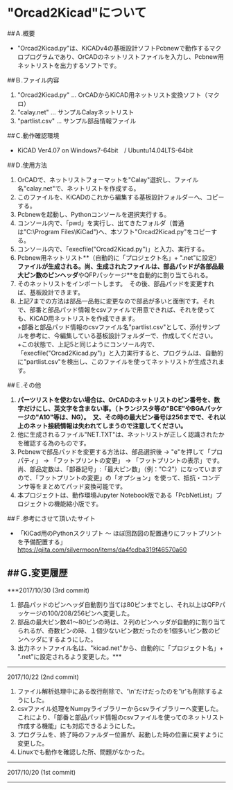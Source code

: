 # "Orcad2Kicad"について   


##Ａ.概要 

+ "Orcad2Kicad.py"は、KiCADv4の基板設計ソフトPcbnewで動作するマクロプログラムであり、OrCADのネットリストファイルを入力し、Pcbnew用ネットリストを出力するソフトです。


##Ｂ.ファイル内容 
1. "Orcad2Kicad.py" ... OrCADからKiCAD用ネットリスト変換ソフト（マクロ）
2. "calay.net"      ... サンプルCalayネットリスト
3. "partlist.csv"   ... サンプル部品情報ファイル


##Ｃ.動作確認環境 

+ KiCAD Ver4.07 on Windows7-64bit　/ Ubuntu14.04LTS-64bit  


##Ｄ.使用方法 
1. OrCADで、ネットリストフォーマットを"Calay"選択し、ファイル名"calay.net"で、ネットリストを作成する。
2. このファイルを、KiCADのこれから編集する基板設計フォルダーへ、コピーする。
3. Pcbnewを起動し、Pythonコンソールを選択実行する。　
4. コンソール内で、「pwd」を実行し、出てきたフォルダ（普通は"C:\Program Files\KiCad")へ、本ソフト"Orcad2Kicad.py"をコピーする。
5. コンソール内で、「execfile("Orcad2Kicad.py")」と入力、実行する。
6. Pcbnew用ネットリスト**（自動的に「プロジェクト名」+ ".net"に設定）**ファイルが生成される。尚、生成されたファイルは、部品パッドが各部品最大ピン数のピンヘッダ**やQFPパッケージ**を自動的に割り当てられる。
7. そのネットリストをインポートします。　その後、部品パッドを変更すれば、基板設計できます。
8. 上記7までの方法は部品一品毎に変更なので部品が多いと面倒です。それで、部番と部品パッド情報をcsvファイルで用意できれば、それを使っても、KiCAD用ネットリストを作成できます。  
+部番と部品パッド情報のcsvファイル名"partlist.csv"として、添付サンプルを参考に、今編集している基板設計フォルダーで、作成してください。    
+この状態で、上記5と同じようにコンソール内で、「execfile("Orcad2Kicad.py")」と入力実行すると、プログラムは、自動的に"partlist.csv"を検出し、このファイルを使ってネットリストが生成されます。


##Ｅ.その他 
1. **パーツリストを使わない場合は、OrCADのネットリストのピン番号を、数字だけにし、英文字を含まない事。（トランジスタ等の"BCE"やBGAパッケージの"A10"等は、NG）。　又、その時の最大ピン番号は256までで、それ以上のネット接続情報は失われてしまうので注意してください。**  
2. 他に生成されるファイル"NET.TXT"は、ネットリストが正しく認識されたかを確認する為のものです。  
3. Pcbnewで部品パッドを変更する方法は、部品選択後 -> "e"を押して「プロパティ」 -> 「フットプリントの変更」 -> 「フットプリントの表示」です。尚、部品定数は、「部番記号」:「最大ピン数」（例："C:2"）になっていますので、「フットプリントの変更」の「オプション」を使って、抵抗・コンデンサ等をまとめてパッド変換可能です。  
4. 本プロジェクトは、動作環境Jupyter Notebook版である「PcbNetList」プロジェクトの機能縮小版です。


##Ｆ.参考にさせて頂いたサイト 
+ 「KiCad用のPythonスクリプト ～ ほぼ回路図の配置通りにフットプリントを予備配置する」
        <https://qiita.com/silvermoon/items/da4fcdba319f46570a60>


##Ｇ.変更履歴 
---
***2017/10/30   (3rd commit)  
1. 部品パッドのピンヘッダ自動割り当ては80ピンまでとし、それ以上はQFPパッケージの100/208/256ピンへ変更した。  
2. 部品の最大ピン数41〜80ピンの時は、２列のピンヘッダが自動的に割り当てられるが、奇数ピンの時、１個少ないピン数だったのを1個多いピン数のピンヘッダにするようにした。  
3. 出力ネットファイル名は、"kicad.net"から、自動的に「プロジェクト名」+ ".net"に設定されるよう変更した。***

---
2017/10/22   (2nd commit)  
1. ファイル解析処理中にある改行削除で、'\\n'だけだったのを'\\r'も削除するようにした。  
2. csvファイル処理をNumpyライブラリーからcsvライブラリーへ変更した。これにより、「部番と部品パッド情報のcsvファイルを使ってのネットリスト作成する機能」にも対応できるようにした。  
3. プログラムを、終了時のファルダー位置が、起動した時の位置に戻すように変更した。      
4. Linuxでも動作を確認した所、問題がなかった。 

---
2017/10/20   (1st commit)
      
---
  
